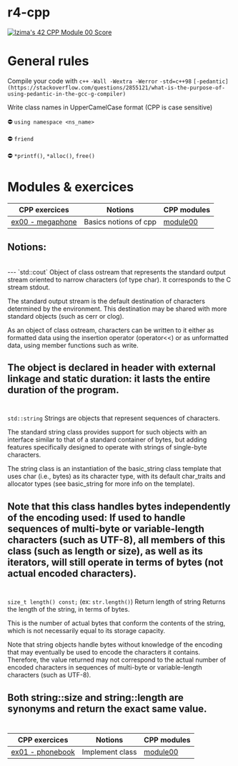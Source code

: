 # r4-cpp

[![lzima's 42 CPP Module 00 Score](https://badge42.vercel.app/api/v2/cl1nk4f8f004009lb75fyii0c/project/2774883)](https://github.com/JaeSeoKim/badge42)

# General rules

Compile your code with `c++` `-Wall -Wextra -Werror` `-std=c++98` `[-pedantic](https://stackoverflow.com/questions/2855121/what-is-the-purpose-of-using-pedantic-in-the-gcc-g-compiler)`

Write class names in UpperCamelCase format (CPP is case sensitive)

⛔️ `using namespace <ns_name>`

⛔️ `friend`

⛔️ `*printf()`, `*alloc()`, `free()`

# Modules & exercices

| CPP exercices |     Notions    | CPP modules
|----------|----------|----------|
| [ex00 - megaphone](https://github.com/Elwoll/r4-cpp/tree/main/module_00/ex00) | Basics notions of cpp  | [module00](https://github.com/Elwoll/r4-cpp/tree/main/module_00) |

Notions: 
---
</br>
---
`std::cout` Object of class ostream that represents the standard output stream oriented to narrow characters (of type char). It corresponds to the C stream stdout.

The standard output stream is the default destination of characters determined by the environment. This destination may be shared with more standard objects (such as cerr or clog).

As an object of class ostream, characters can be written to it either as formatted data using the insertion operator (operator<<) or as unformatted data, using member functions such as write.

The object is declared in header <iostream> with external linkage and static duration: it lasts the entire duration of the program.
</br>
</br>
---
`std::string` Strings are objects that represent sequences of characters.

The standard string class provides support for such objects with an interface similar to that of a standard container of bytes, but adding features specifically designed to operate with strings of single-byte characters.

The string class is an instantiation of the basic_string class template that uses char (i.e., bytes) as its character type, with its default char_traits and allocator types (see basic_string for more info on the template).

Note that this class handles bytes independently of the encoding used: If used to handle sequences of multi-byte or variable-length characters (such as UTF-8), all members of this class (such as length or size), as well as its iterators, will still operate in terms of bytes (not actual encoded characters).
</br>
</br>
---
`size_t length() const;` (ex: `str.length()`) Return length of string
Returns the length of the string, in terms of bytes.

This is the number of actual bytes that conform the contents of the string, which is not necessarily equal to its storage capacity.

Note that string objects handle bytes without knowledge of the encoding that may eventually be used to encode the characters it contains. Therefore, the value returned may not correspond to the actual number of encoded characters in sequences of multi-byte or variable-length characters (such as UTF-8).

Both string::size and string::length are synonyms and return the exact same value.
</br>
</br>
---

| CPP exercices |     Notions    | CPP modules
|----------|----------|----------|
| [ex01 - phonebook](https://github.com/Elwoll/r4-cpp/tree/main/module_00/ex01) | Implement class | [module00](https://github.com/Elwoll/r4-cpp/tree/main/module_00) |



